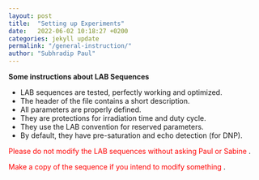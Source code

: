 ```yaml
---
layout: post
title:  "Setting up Experiments"
date:   2022-06-02 10:18:27 +0200
categories: jekyll update
permalink: "/general-instruction/"
author: "Subhradip Paul"
---
```


**Some instructions about LAB Sequences**

- LAB sequences are tested, perfectly working and optimized​.
- The header of the file contains a short description​.
- All parameters are properly defined​.
- They are protections for irradiation time and duty cycle​.
- They use the LAB convention for reserved parameters​.
- By default, they have pre-saturation and echo detection (for DNP)​.

<span style="color:red"> Please do not modify the LAB sequences without asking Paul or Sabine </span>.

<span style="color:red"> Make a copy of the sequence if you intend to modify something </span>.
